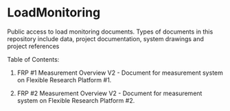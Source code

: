 # LoadMonitoring
Public access to load monitoring documents.  Types of documents in this repository include data, project documentation, system drawings and project references

Table of Contents:

1. FRP #1 Measurement Overview V2 - Document for measurement system on Flexible Research Platform #1.

2. FRP #2 Measurement Overview V2 - Document for measurement system on Flexible Research Platform #2.
